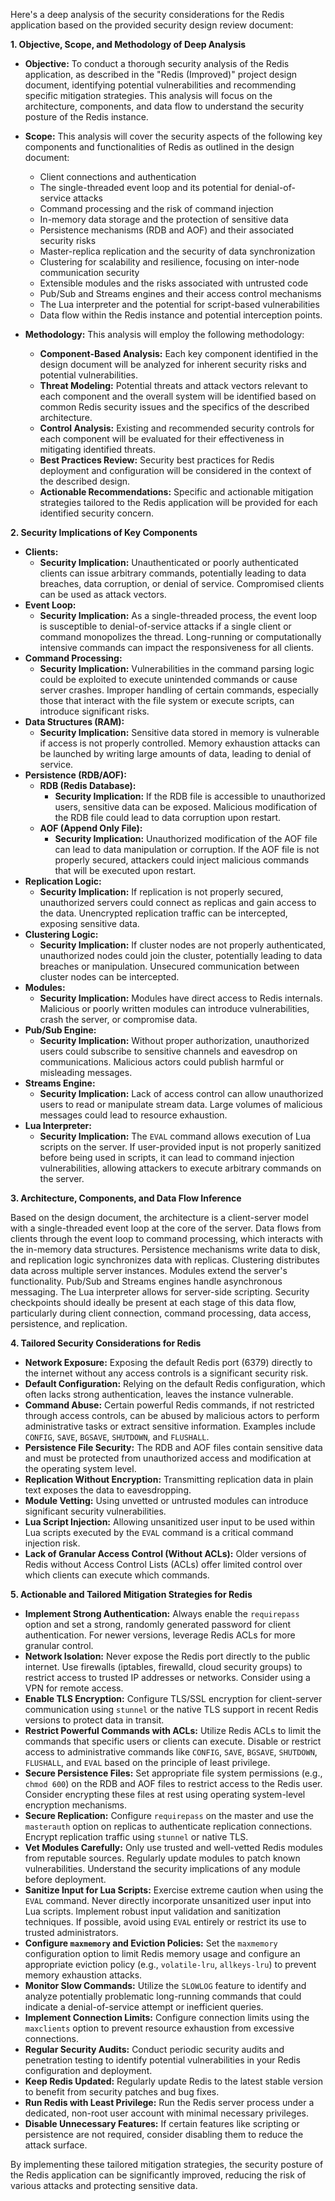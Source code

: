 Here's a deep analysis of the security considerations for the Redis application based on the provided security design review document:

**1. Objective, Scope, and Methodology of Deep Analysis**

*   **Objective:** To conduct a thorough security analysis of the Redis application, as described in the "Redis (Improved)" project design document, identifying potential vulnerabilities and recommending specific mitigation strategies. This analysis will focus on the architecture, components, and data flow to understand the security posture of the Redis instance.

*   **Scope:** This analysis will cover the security aspects of the following key components and functionalities of Redis as outlined in the design document:
    *   Client connections and authentication
    *   The single-threaded event loop and its potential for denial-of-service attacks
    *   Command processing and the risk of command injection
    *   In-memory data storage and the protection of sensitive data
    *   Persistence mechanisms (RDB and AOF) and their associated security risks
    *   Master-replica replication and the security of data synchronization
    *   Clustering for scalability and resilience, focusing on inter-node communication security
    *   Extensible modules and the risks associated with untrusted code
    *   Pub/Sub and Streams engines and their access control mechanisms
    *   The Lua interpreter and the potential for script-based vulnerabilities
    *   Data flow within the Redis instance and potential interception points.

*   **Methodology:** This analysis will employ the following methodology:
    *   **Component-Based Analysis:** Each key component identified in the design document will be analyzed for inherent security risks and potential vulnerabilities.
    *   **Threat Modeling:**  Potential threats and attack vectors relevant to each component and the overall system will be identified based on common Redis security issues and the specifics of the described architecture.
    *   **Control Analysis:** Existing and recommended security controls for each component will be evaluated for their effectiveness in mitigating identified threats.
    *   **Best Practices Review:**  Security best practices for Redis deployment and configuration will be considered in the context of the described design.
    *   **Actionable Recommendations:** Specific and actionable mitigation strategies tailored to the Redis application will be provided for each identified security concern.

**2. Security Implications of Key Components**

*   **Clients:**
    *   **Security Implication:** Unauthenticated or poorly authenticated clients can issue arbitrary commands, potentially leading to data breaches, data corruption, or denial of service. Compromised clients can be used as attack vectors.
*   **Event Loop:**
    *   **Security Implication:** As a single-threaded process, the event loop is susceptible to denial-of-service attacks if a single client or command monopolizes the thread. Long-running or computationally intensive commands can impact the responsiveness for all clients.
*   **Command Processing:**
    *   **Security Implication:** Vulnerabilities in the command parsing logic could be exploited to execute unintended commands or cause server crashes. Improper handling of certain commands, especially those that interact with the file system or execute scripts, can introduce significant risks.
*   **Data Structures (RAM):**
    *   **Security Implication:** Sensitive data stored in memory is vulnerable if access is not properly controlled. Memory exhaustion attacks can be launched by writing large amounts of data, leading to denial of service.
*   **Persistence (RDB/AOF):**
    *   **RDB (Redis Database):**
        *   **Security Implication:** If the RDB file is accessible to unauthorized users, sensitive data can be exposed. Malicious modification of the RDB file could lead to data corruption upon restart.
    *   **AOF (Append Only File):**
        *   **Security Implication:** Unauthorized modification of the AOF file can lead to data manipulation or corruption. If the AOF file is not properly secured, attackers could inject malicious commands that will be executed upon restart.
*   **Replication Logic:**
    *   **Security Implication:** If replication is not properly secured, unauthorized servers could connect as replicas and gain access to the data. Unencrypted replication traffic can be intercepted, exposing sensitive data.
*   **Clustering Logic:**
    *   **Security Implication:**  If cluster nodes are not properly authenticated, unauthorized nodes could join the cluster, potentially leading to data breaches or manipulation. Unsecured communication between cluster nodes can be intercepted.
*   **Modules:**
    *   **Security Implication:** Modules have direct access to Redis internals. Malicious or poorly written modules can introduce vulnerabilities, crash the server, or compromise data.
*   **Pub/Sub Engine:**
    *   **Security Implication:** Without proper authorization, unauthorized users could subscribe to sensitive channels and eavesdrop on communications. Malicious actors could publish harmful or misleading messages.
*   **Streams Engine:**
    *   **Security Implication:**  Lack of access control can allow unauthorized users to read or manipulate stream data. Large volumes of malicious messages could lead to resource exhaustion.
*   **Lua Interpreter:**
    *   **Security Implication:** The `EVAL` command allows execution of Lua scripts on the server. If user-provided input is not properly sanitized before being used in scripts, it can lead to command injection vulnerabilities, allowing attackers to execute arbitrary commands on the server.

**3. Architecture, Components, and Data Flow Inference**

Based on the design document, the architecture is a client-server model with a single-threaded event loop at the core of the server. Data flows from clients through the event loop to command processing, which interacts with the in-memory data structures. Persistence mechanisms write data to disk, and replication logic synchronizes data with replicas. Clustering distributes data across multiple server instances. Modules extend the server's functionality. Pub/Sub and Streams engines handle asynchronous messaging. The Lua interpreter allows for server-side scripting. Security checkpoints should ideally be present at each stage of this data flow, particularly during client connection, command processing, data access, persistence, and replication.

**4. Tailored Security Considerations for Redis**

*   **Network Exposure:** Exposing the default Redis port (6379) directly to the internet without any access controls is a significant security risk.
*   **Default Configuration:** Relying on the default Redis configuration, which often lacks strong authentication, leaves the instance vulnerable.
*   **Command Abuse:** Certain powerful Redis commands, if not restricted through access controls, can be abused by malicious actors to perform administrative tasks or extract sensitive information. Examples include `CONFIG`, `SAVE`, `BGSAVE`, `SHUTDOWN`, and `FLUSHALL`.
*   **Persistence File Security:** The RDB and AOF files contain sensitive data and must be protected from unauthorized access and modification at the operating system level.
*   **Replication Without Encryption:** Transmitting replication data in plain text exposes the data to eavesdropping.
*   **Module Vetting:**  Using unvetted or untrusted modules can introduce significant security vulnerabilities.
*   **Lua Script Injection:**  Allowing unsanitized user input to be used within Lua scripts executed by the `EVAL` command is a critical command injection risk.
*   **Lack of Granular Access Control (Without ACLs):** Older versions of Redis without Access Control Lists (ACLs) offer limited control over which clients can execute which commands.

**5. Actionable and Tailored Mitigation Strategies for Redis**

*   **Implement Strong Authentication:** Always enable the `requirepass` option and set a strong, randomly generated password for client authentication. For newer versions, leverage Redis ACLs for more granular control.
*   **Network Isolation:** Never expose the Redis port directly to the public internet. Use firewalls (iptables, firewalld, cloud security groups) to restrict access to trusted IP addresses or networks. Consider using a VPN for remote access.
*   **Enable TLS Encryption:** Configure TLS/SSL encryption for client-server communication using `stunnel` or the native TLS support in recent Redis versions to protect data in transit.
*   **Restrict Powerful Commands with ACLs:** Utilize Redis ACLs to limit the commands that specific users or clients can execute. Disable or restrict access to administrative commands like `CONFIG`, `SAVE`, `BGSAVE`, `SHUTDOWN`, `FLUSHALL`, and `EVAL` based on the principle of least privilege.
*   **Secure Persistence Files:** Set appropriate file system permissions (e.g., `chmod 600`) on the RDB and AOF files to restrict access to the Redis user. Consider encrypting these files at rest using operating system-level encryption mechanisms.
*   **Secure Replication:** Configure `requirepass` on the master and use the `masterauth` option on replicas to authenticate replication connections. Encrypt replication traffic using `stunnel` or native TLS.
*   **Vet Modules Carefully:** Only use trusted and well-vetted Redis modules from reputable sources. Regularly update modules to patch known vulnerabilities. Understand the security implications of any module before deployment.
*   **Sanitize Input for Lua Scripts:** Exercise extreme caution when using the `EVAL` command. Never directly incorporate unsanitized user input into Lua scripts. Implement robust input validation and sanitization techniques. If possible, avoid using `EVAL` entirely or restrict its use to trusted administrators.
*   **Configure `maxmemory` and Eviction Policies:** Set the `maxmemory` configuration option to limit Redis memory usage and configure an appropriate eviction policy (e.g., `volatile-lru`, `allkeys-lru`) to prevent memory exhaustion attacks.
*   **Monitor Slow Commands:** Utilize the `SLOWLOG` feature to identify and analyze potentially problematic long-running commands that could indicate a denial-of-service attempt or inefficient queries.
*   **Implement Connection Limits:** Configure connection limits using the `maxclients` option to prevent resource exhaustion from excessive connections.
*   **Regular Security Audits:** Conduct periodic security audits and penetration testing to identify potential vulnerabilities in your Redis configuration and deployment.
*   **Keep Redis Updated:** Regularly update Redis to the latest stable version to benefit from security patches and bug fixes.
*   **Run Redis with Least Privilege:** Run the Redis server process under a dedicated, non-root user account with minimal necessary privileges.
*   **Disable Unnecessary Features:** If certain features like scripting or persistence are not required, consider disabling them to reduce the attack surface.

By implementing these tailored mitigation strategies, the security posture of the Redis application can be significantly improved, reducing the risk of various attacks and protecting sensitive data.